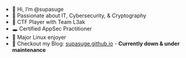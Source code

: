 - 👋 Hi, I’m @supasuge
- 👀 Passionate about IT, Cybersecurity, & Cryptography
- 🎌 CTF Player with Team L3ak
- 🕳️ Certified AppSec Practitioner
- 🐧 Major Linux enjoyer
- 📝 Checkout my Blog: [supasuge.github.io](https://supasuge.github.io) - **Currently down & under maintenance**

<!---
supasuge/supasuge is a ✨ special ✨ repository because its `README.md` (this file) appears on your GitHub profile.
You can click the Preview link to take a look at your changes.
--->
